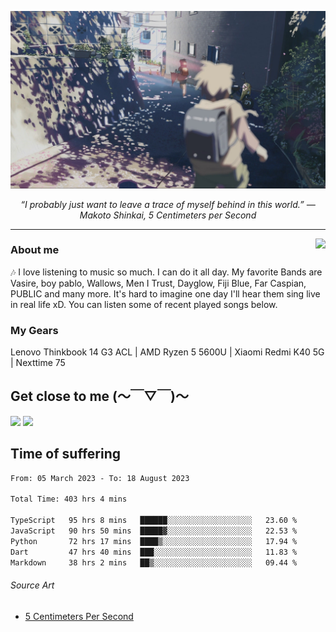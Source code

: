 ![header](asset/header.jpg)
<p align="center"><i>“I probably just want to leave a trace of myself behind in this world.” ― Makoto Shinkai, 5 Centimeters per Second</i></p>

---

<a href="https://open.spotify.com/playlist/6hyAjJOdQf5xbhQl3a3Kff?si=dc332f50a11744ab"><img align="right" display="inline-block" vertical-align="right" src="https://spotify-recently-played-readme.vercel.app/api?user=31v5dhuuhzkkvv4cqimaphde2x6i&count=5&width=350"></a>


### About me

🎶 I love listening to music so much. I can do it all day. My favorite Bands are Vasire, boy pablo, Wallows, Men I Trust, Dayglow, Fiji Blue, Far Caspian, PUBLIC and many more. It's hard to imagine one day I'll hear them sing live in real life xD. You can listen some of recent played songs below.

### My Gears

Lenovo Thinkbook 14 G3 ACL | AMD Ryzen 5 5600U | Xiaomi Redmi K40 5G | Nexttime 75 

## Get close to me (～￣▽￣)～

<div>
<a href="https://dsc.bio/JetEra"><img src="https://img.shields.io/badge/Discord-5865F2?style=for-the-badge&logo=discord&logoColor=white"></a> <a href="https://open.spotify.com/user/31v5dhuuhzkkvv4cqimaphde2x6i">
<img src="https://img.shields.io/badge/Spotify-1ED760?&style=for-the-badge&logo=spotify&logoColor=white"></a>
</div>

## Time of suffering

<!--START_SECTION:waka-->

```txt
From: 05 March 2023 - To: 18 August 2023

Total Time: 403 hrs 4 mins

TypeScript   95 hrs 8 mins   ██████░░░░░░░░░░░░░░░░░░░   23.60 %
JavaScript   90 hrs 50 mins  █████▓░░░░░░░░░░░░░░░░░░░   22.53 %
Python       72 hrs 17 mins  ████▒░░░░░░░░░░░░░░░░░░░░   17.94 %
Dart         47 hrs 40 mins  ███░░░░░░░░░░░░░░░░░░░░░░   11.83 %
Markdown     38 hrs 2 mins   ██▒░░░░░░░░░░░░░░░░░░░░░░   09.44 %
```

<!--END_SECTION:waka-->

###### Source Art

-  [5 Centimeters Per Second](https://wallhaven.cc/w/nrowq1)

